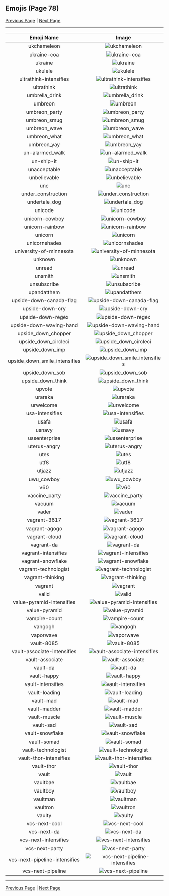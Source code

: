 
  ## Emojis (Page 78)

  [Previous Page](/docs/hashicorp/page-t-0077.md)
   | [Next Page](/docs/hashicorp/page-v-0079.md)

  <hr />

  |Emoji Name|Image|
  | :-: | :-: |
  |ukchameleon| ![ukchameleon](/emojis/hashicorp/ukchameleon.png)|
  |ukraine-coa| ![ukraine-coa](/emojis/hashicorp/ukraine-coa.png)|
  |ukraine| ![ukraine](/emojis/hashicorp/ukraine.png)|
  |ukulele| ![ukulele](/emojis/hashicorp/ukulele.png)|
  |ultrathink-intensifies| ![ultrathink-intensifies](/emojis/hashicorp/ultrathink-intensifies.gif)|
  |ultrathink| ![ultrathink](/emojis/hashicorp/ultrathink.png)|
  |umbrella_drink| ![umbrella_drink](/emojis/hashicorp/umbrella_drink.png)|
  |umbreon| ![umbreon](/emojis/hashicorp/umbreon.gif)|
  |umbreon_party| ![umbreon_party](/emojis/hashicorp/umbreon_party.png)|
  |umbreon_smug| ![umbreon_smug](/emojis/hashicorp/umbreon_smug.png)|
  |umbreon_wave| ![umbreon_wave](/emojis/hashicorp/umbreon_wave.png)|
  |umbreon_what| ![umbreon_what](/emojis/hashicorp/umbreon_what.png)|
  |umbreon_yay| ![umbreon_yay](/emojis/hashicorp/umbreon_yay.gif)|
  |un-alarmed_walk| ![un-alarmed_walk](/emojis/hashicorp/un-alarmed_walk.gif)|
  |un-ship-it| ![un-ship-it](/emojis/hashicorp/un-ship-it.png)|
  |unacceptable| ![unacceptable](/emojis/hashicorp/unacceptable.gif)|
  |unbelievable| ![unbelievable](/emojis/hashicorp/unbelievable.png)|
  |unc| ![unc](/emojis/hashicorp/unc.jpg)|
  |under_construction| ![under_construction](/emojis/hashicorp/under_construction.gif)|
  |undertale_dog| ![undertale_dog](/emojis/hashicorp/undertale_dog.gif)|
  |unicode| ![unicode](/emojis/hashicorp/unicode.png)|
  |unicorn-cowboy| ![unicorn-cowboy](/emojis/hashicorp/unicorn-cowboy.png)|
  |unicorn-rainbow| ![unicorn-rainbow](/emojis/hashicorp/unicorn-rainbow.png)|
  |unicorn| ![unicorn](/emojis/hashicorp/unicorn.png)|
  |unicornshades| ![unicornshades](/emojis/hashicorp/unicornshades.png)|
  |university-of-minnesota| ![university-of-minnesota](/emojis/hashicorp/university-of-minnesota.png)|
  |unknown| ![unknown](/emojis/hashicorp/unknown.png)|
  |unread| ![unread](/emojis/hashicorp/unread.png)|
  |unsmith| ![unsmith](/emojis/hashicorp/unsmith.gif)|
  |unsubscribe| ![unsubscribe](/emojis/hashicorp/unsubscribe.png)|
  |upandatthem| ![upandatthem](/emojis/hashicorp/upandatthem.gif)|
  |upside-down-canada-flag| ![upside-down-canada-flag](/emojis/hashicorp/upside-down-canada-flag.png)|
  |upside-down-cry| ![upside-down-cry](/emojis/hashicorp/upside-down-cry.png)|
  |upside-down-regex| ![upside-down-regex](/emojis/hashicorp/upside-down-regex.png)|
  |upside-down-waving-hand| ![upside-down-waving-hand](/emojis/hashicorp/upside-down-waving-hand.png)|
  |upside_down_chopper| ![upside_down_chopper](/emojis/hashicorp/upside_down_chopper.png)|
  |upside_down_circleci| ![upside_down_circleci](/emojis/hashicorp/upside_down_circleci.png)|
  |upside_down_imp| ![upside_down_imp](/emojis/hashicorp/upside_down_imp.png)|
  |upside_down_smile_intensifies| ![upside_down_smile_intensifies](/emojis/hashicorp/upside_down_smile_intensifies.gif)|
  |upside_down_sob| ![upside_down_sob](/emojis/hashicorp/upside_down_sob.png)|
  |upside_down_think| ![upside_down_think](/emojis/hashicorp/upside_down_think.png)|
  |upvote| ![upvote](/emojis/hashicorp/upvote.png)|
  |uraraka| ![uraraka](/emojis/hashicorp/uraraka.png)|
  |urwelcome| ![urwelcome](/emojis/hashicorp/urwelcome.png)|
  |usa-intensifies| ![usa-intensifies](/emojis/hashicorp/usa-intensifies.gif)|
  |usafa| ![usafa](/emojis/hashicorp/usafa.png)|
  |usnavy| ![usnavy](/emojis/hashicorp/usnavy.png)|
  |ussenterprise| ![ussenterprise](/emojis/hashicorp/ussenterprise.png)|
  |uterus-angry| ![uterus-angry](/emojis/hashicorp/uterus-angry.png)|
  |utes| ![utes](/emojis/hashicorp/utes.png)|
  |utf8| ![utf8](/emojis/hashicorp/utf8.png)|
  |utjazz| ![utjazz](/emojis/hashicorp/utjazz.png)|
  |uwu_cowboy| ![uwu_cowboy](/emojis/hashicorp/uwu_cowboy.png)|
  |v60| ![v60](/emojis/hashicorp/v60.png)|
  |vaccine_party| ![vaccine_party](/emojis/hashicorp/vaccine_party.gif)|
  |vacuum| ![vacuum](/emojis/hashicorp/vacuum.png)|
  |vader| ![vader](/emojis/hashicorp/vader.png)|
  |vagrant-3617| ![vagrant-3617](/emojis/hashicorp/vagrant-3617.png)|
  |vagrant-agogo| ![vagrant-agogo](/emojis/hashicorp/vagrant-agogo.png)|
  |vagrant-cloud| ![vagrant-cloud](/emojis/hashicorp/vagrant-cloud.png)|
  |vagrant-da| ![vagrant-da](/emojis/hashicorp/vagrant-da.png)|
  |vagrant-intensifies| ![vagrant-intensifies](/emojis/hashicorp/vagrant-intensifies.gif)|
  |vagrant-snowflake| ![vagrant-snowflake](/emojis/hashicorp/vagrant-snowflake.png)|
  |vagrant-technologist| ![vagrant-technologist](/emojis/hashicorp/vagrant-technologist.png)|
  |vagrant-thinking| ![vagrant-thinking](/emojis/hashicorp/vagrant-thinking.png)|
  |vagrant| ![vagrant](/emojis/hashicorp/vagrant.png)|
  |valid| ![valid](/emojis/hashicorp/valid.png)|
  |value-pyramid-intensifies| ![value-pyramid-intensifies](/emojis/hashicorp/value-pyramid-intensifies.gif)|
  |value-pyramid| ![value-pyramid](/emojis/hashicorp/value-pyramid.png)|
  |vampire-count| ![vampire-count](/emojis/hashicorp/vampire-count.png)|
  |vangogh| ![vangogh](/emojis/hashicorp/vangogh.png)|
  |vaporwave| ![vaporwave](/emojis/hashicorp/vaporwave.jpg)|
  |vault-8085| ![vault-8085](/emojis/hashicorp/vault-8085.png)|
  |vault-associate-intensifies| ![vault-associate-intensifies](/emojis/hashicorp/vault-associate-intensifies.gif)|
  |vault-associate| ![vault-associate](/emojis/hashicorp/vault-associate.png)|
  |vault-da| ![vault-da](/emojis/hashicorp/vault-da.png)|
  |vault-happy| ![vault-happy](/emojis/hashicorp/vault-happy.png)|
  |vault-intensifies| ![vault-intensifies](/emojis/hashicorp/vault-intensifies.gif)|
  |vault-loading| ![vault-loading](/emojis/hashicorp/vault-loading.gif)|
  |vault-mad| ![vault-mad](/emojis/hashicorp/vault-mad.png)|
  |vault-madder| ![vault-madder](/emojis/hashicorp/vault-madder.png)|
  |vault-muscle| ![vault-muscle](/emojis/hashicorp/vault-muscle.png)|
  |vault-sad| ![vault-sad](/emojis/hashicorp/vault-sad.png)|
  |vault-snowflake| ![vault-snowflake](/emojis/hashicorp/vault-snowflake.png)|
  |vault-somad| ![vault-somad](/emojis/hashicorp/vault-somad.png)|
  |vault-technologist| ![vault-technologist](/emojis/hashicorp/vault-technologist.png)|
  |vault-thor-intensifies| ![vault-thor-intensifies](/emojis/hashicorp/vault-thor-intensifies.gif)|
  |vault-thor| ![vault-thor](/emojis/hashicorp/vault-thor.png)|
  |vault| ![vault](/emojis/hashicorp/vault.png)|
  |vaultbae| ![vaultbae](/emojis/hashicorp/vaultbae.jpg)|
  |vaultboy| ![vaultboy](/emojis/hashicorp/vaultboy.jpg)|
  |vaultman| ![vaultman](/emojis/hashicorp/vaultman.png)|
  |vaultron| ![vaultron](/emojis/hashicorp/vaultron.png)|
  |vaulty| ![vaulty](/emojis/hashicorp/vaulty.png)|
  |vcs-next-cool| ![vcs-next-cool](/emojis/hashicorp/vcs-next-cool.png)|
  |vcs-next-da| ![vcs-next-da](/emojis/hashicorp/vcs-next-da.png)|
  |vcs-next-intensifies| ![vcs-next-intensifies](/emojis/hashicorp/vcs-next-intensifies.gif)|
  |vcs-next-party| ![vcs-next-party](/emojis/hashicorp/vcs-next-party.gif)|
  |vcs-next-pipeline-intensifies| ![vcs-next-pipeline-intensifies](/emojis/hashicorp/vcs-next-pipeline-intensifies.gif)|
  |vcs-next-pipeline| ![vcs-next-pipeline](/emojis/hashicorp/vcs-next-pipeline.png)|

  <hr/>
  
  [Previous Page](/docs/hashicorp/page-t-0077.md)
   | [Next Page](/docs/hashicorp/page-v-0079.md)